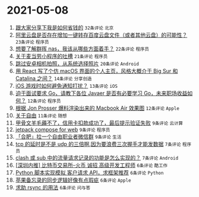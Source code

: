 # 2021-05-08

1. [跟大家分享下我是如何省钱的](https://www.v2ex.com/t/775576) `32条评论` `北京`
1. [阿里云盘是否存在增加一键转存百度云盘文件（或者其他云盘）的可能性？](https://www.v2ex.com/t/775566) `23条评论` `程序员`
1. [想要了解群晖 nas，我该从哪些方面着手？](https://www.v2ex.com/t/775560) `22条评论` `程序员`
1. [关于麦当劳小程序的吐槽](https://www.v2ex.com/t/775565) `21条评论` `程序员`
1. [跳过安卓相机拍照，从系统选择照片](https://www.v2ex.com/t/775553) `20条评论` `Android`
1. [用 React 写了个仿 macOS 界面的个人主页，风格大概介于 Big Sur 和 Catalina 之间？](https://www.v2ex.com/t/775582) `14条评论` `分享创造`
1. [iOS 游戏时如何避免通知打扰？](https://www.v2ex.com/t/775559) `13条评论` `iOS`
1. [迫于面试要求 Go，请教下各位 Javaer 是否有必要学习 Go，未来职场收益如何？](https://www.v2ex.com/t/775583) `12条评论` `程序员`
1. [根据 Jon Prosser 爆料渲染出来的 Macbook Air 效果图](https://www.v2ex.com/t/775574) `12条评论` `Apple`
1. [关于自由](https://www.v2ex.com/t/775584) `11条评论` `随想`
1. [甲骨文羊毛薅不了，信用卡扣款成功了，最后提示验证失败](https://www.v2ex.com/t/775568) `9条评论` `云计算`
1. [jetpack compose for web](https://www.v2ex.com/t/775557) `9条评论` `程序员`
1. [「合肥」拉一个自由职业者微信群](https://www.v2ex.com/t/775556) `9条评论` `生活`
1. [tcp 的延时是不是 udp 的三倍啊,因为要浪费三次握手才能发数据](https://www.v2ex.com/t/775590) `7条评论` `程序员`
1. [clash 或 sub 中的流量请求记录的功能是怎么实现的？](https://www.v2ex.com/t/775577) `7条评论` `Android`
1. [[深圳内推] 比特币交易所-火币 诚招 高级开发工程师](https://www.v2ex.com/t/775564) `6条评论` `酷工作`
1. [Python 脚本实现模拟 客户请求 API，求框架推荐](https://www.v2ex.com/t/775561) `6条评论` `Python`
1. [苹果备忘录的同步逻辑好像有点瑕疵](https://www.v2ex.com/t/775555) `6条评论` `Apple`
1. [求助 rsync 的用法](https://www.v2ex.com/t/775551) `6条评论` `问与答`
